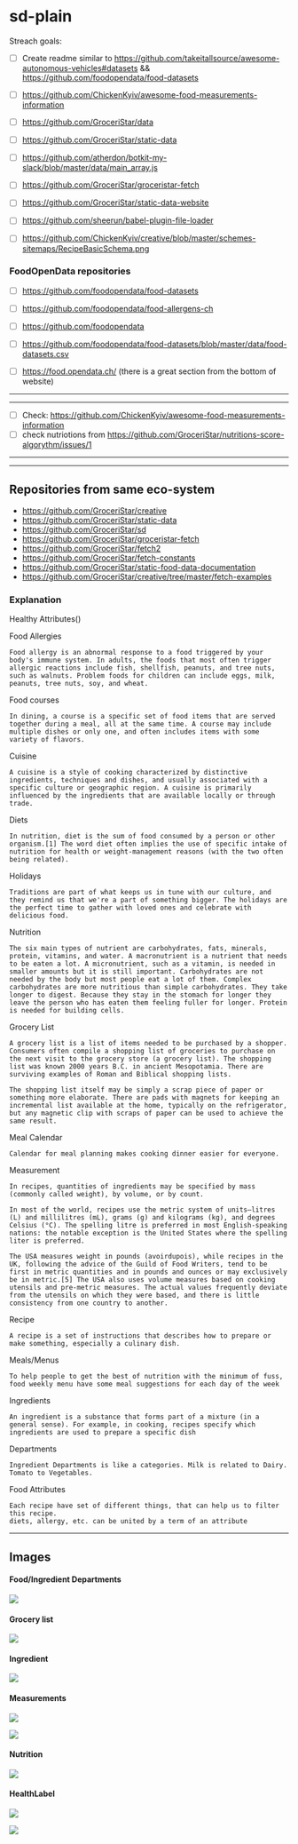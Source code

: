 # sd-plain


Streach goals:
- [ ] Create readme similar to https://github.com/takeitallsource/awesome-autonomous-vehicles#datasets && https://github.com/foodopendata/food-datasets


- [ ] https://github.com/ChickenKyiv/awesome-food-measurements-information





- [ ] https://github.com/GroceriStar/data


- [ ] https://github.com/GroceriStar/static-data

- [ ] https://github.com/atherdon/botkit-my-slack/blob/master/data/main_array.js

- [ ] https://github.com/GroceriStar/groceristar-fetch

- [ ] https://github.com/GroceriStar/static-data-website


- [ ] https://github.com/sheerun/babel-plugin-file-loader





- [ ] https://github.com/ChickenKyiv/creative/blob/master/schemes-sitemaps/RecipeBasicSchema.png


### FoodOpenData repositories

- [ ] https://github.com/foodopendata/food-datasets
- [ ] https://github.com/foodopendata/food-allergens-ch
- [ ] https://github.com/foodopendata
- [ ] https://github.com/foodopendata/food-datasets/blob/master/data/food-datasets.csv
- [ ] https://food.opendata.ch/ (there is a great section from the bottom of website)


----------------
-------------

- [ ] Check: https://github.com/ChickenKyiv/awesome-food-measurements-information
- [ ] check nutriotions from https://github.com/GroceriStar/nutritions-score-algorythm/issues/1

---------------
----------

## Repositories from same eco-system

- https://github.com/GroceriStar/creative
- https://github.com/GroceriStar/static-data
- https://github.com/GroceriStar/sd
- https://github.com/GroceriStar/groceristar-fetch
- https://github.com/GroceriStar/fetch2
- https://github.com/GroceriStar/fetch-constants
- https://github.com/GroceriStar/static-food-data-documentation
- https://github.com/GroceriStar/creative/tree/master/fetch-examples


### Explanation

Healthy Attributes()


Food Allergies

```
Food allergy is an abnormal response to a food triggered by your body's immune system. In adults, the foods that most often trigger allergic reactions include fish, shellfish, peanuts, and tree nuts, such as walnuts. Problem foods for children can include eggs, milk, peanuts, tree nuts, soy, and wheat.
```

<!-- Course folder contain  -->
Food courses

```
In dining, a course is a specific set of food items that are served together during a meal, all at the same time. A course may include multiple dishes or only one, and often includes items with some variety of flavors.
```

Сuisine

```
A cuisine is a style of cooking characterized by distinctive ingredients, techniques and dishes, and usually associated with a specific culture or geographic region. A cuisine is primarily influenced by the ingredients that are available locally or through trade.
```

Diets

```
In nutrition, diet is the sum of food consumed by a person or other organism.[1] The word diet often implies the use of specific intake of nutrition for health or weight-management reasons (with the two often being related).
```

Holidays

```
Traditions are part of what keeps us in tune with our culture, and they remind us that we're a part of something bigger. The holidays are the perfect time to gather with loved ones and celebrate with delicious food.
```


Nutrition

```
The six main types of nutrient are carbohydrates, fats, minerals, protein, vitamins, and water. A macronutrient is a nutrient that needs to be eaten a lot. A micronutrient, such as a vitamin, is needed in smaller amounts but it is still important. Carbohydrates are not needed by the body but most people eat a lot of them. Complex carbohydrates are more nutritious than simple carbohydrates. They take longer to digest. Because they stay in the stomach for longer they leave the person who has eaten them feeling fuller for longer. Protein is needed for building cells.
```


Grocery List
```
A grocery list is a list of items needed to be purchased by a shopper. Consumers often compile a shopping list of groceries to purchase on the next visit to the grocery store (a grocery list). The shopping list was known 2000 years B.C. in ancient Mesopotamia. There are surviving examples of Roman and Biblical shopping lists.

The shopping list itself may be simply a scrap piece of paper or something more elaborate. There are pads with magnets for keeping an incremental list available at the home, typically on the refrigerator, but any magnetic clip with scraps of paper can be used to achieve the same result.
```

Meal Calendar
```
Calendar for meal planning makes cooking dinner easier for everyone.
```

Measurement

```
In recipes, quantities of ingredients may be specified by mass (commonly called weight), by volume, or by count.

In most of the world, recipes use the metric system of units—litres (L) and millilitres (mL), grams (g) and kilograms (kg), and degrees Celsius (°C). The spelling litre is preferred in most English-speaking nations: the notable exception is the United States where the spelling liter is preferred.

The USA measures weight in pounds (avoirdupois), while recipes in the UK, following the advice of the Guild of Food Writers, tend to be first in metric quantities and in pounds and ounces or may exclusively be in metric.[5] The USA also uses volume measures based on cooking utensils and pre-metric measures. The actual values frequently deviate from the utensils on which they were based, and there is little consistency from one country to another.
```

Recipe

```
A recipe is a set of instructions that describes how to prepare or make something, especially a culinary dish.
```

Meals/Menus
```
To help people to get the best of nutrition with the minimum of fuss, food weekly menu have some meal suggestions for each day of the week
```

Ingredients

```
An ingredient is a substance that forms part of a mixture (in a general sense). For example, in cooking, recipes specify which ingredients are used to prepare a specific dish
```

Departments

```
Ingredient Departments is like a categories. Milk is related to Dairy. Tomato to Vegetables.
```

Food Attributes

```
Each recipe have set of different things, that can help us to filter this recipe.
diets, allergy, etc. can be united by a term of an attribute
```

---

## Images


#### Food/Ingredient Departments

![](https://github.com/GroceriStar/creative/blob/master/fetch-examples/departments-structure.png)


#### Grocery list
![](https://github.com/GroceriStar/creative/blob/master/fetch-examples/grocery-list-structure.png)


#### Ingredient
![](https://github.com/GroceriStar/creative/blob/master/fetch-examples/ingredient-structure.png)


#### Measurements

![](https://github.com/GroceriStar/creative/blob/master/fetch-examples/measurements-structure.png)

![](https://github.com/GroceriStar/creative/blob/master/fetch-examples/measurements2.png)


#### Nutrition

![](https://github.com/GroceriStar/creative/blob/master/fetch-examples/nutrition.png)

#### HealthLabel

![](https://github.com/GroceriStar/creative/blob/master/fetch-examples/healthLabels.png)

![](https://raw.githubusercontent.com/GroceriStar/creative/master/fetch-examples/recipe.png)